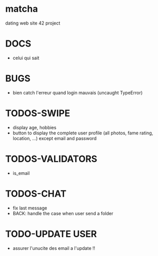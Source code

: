 # matcha
dating web site 42 project 

# DOCS

- celui qui sait

# BUGS

- bien catch l'erreur quand login mauvais (uncaught TypeError)

# TODOS-SWIPE

- display age, hobbies
- button to display the complete user profile (all photos, fame rating, location, ...) except email and password

# TODOS-VALIDATORS

- is_email

# TODOS-CHAT

- fix last message
- BACK: handle the case when user send a folder

# TODO-UPDATE USER

- assurer l'unucite des email a l'update !!
